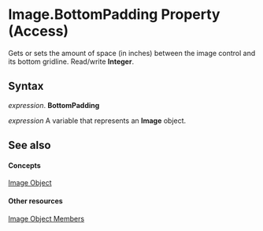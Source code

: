 
# Image.BottomPadding Property (Access)

Gets or sets the amount of space (in inches) between the image control and its bottom gridline. Read/write  **Integer**.


## Syntax

 _expression_. **BottomPadding**

 _expression_ A variable that represents an **Image** object.


## See also


#### Concepts


[Image Object](1bcc8552-94e2-b799-6903-392205cb4341.md)
#### Other resources


[Image Object Members](c2ad356b-bd6b-2b45-00b0-cd484ee06cc5.md)
